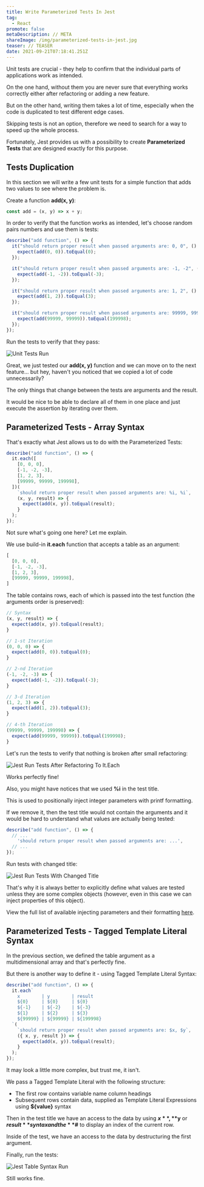 ```yaml
---
title: Write Parameterized Tests In Jest
tag:
  - React
promote: false
metaDescription: // META
shareImage: /img/parameterized-tests-in-jest.jpg
teaser: // TEASER
date: 2021-09-21T07:18:41.251Z
---
```

Unit tests are crucial - they help to confirm that the individual parts of applications work as intended.

On the one hand, without them you are never sure that everything works correctly either after refactoring or adding a new feature.

But on the other hand, writing them takes a lot of time, especially when the code is duplicated to test different edge cases.

Skipping tests is not an option, therefore we need to search for a way to speed up the whole process.

Fortunately, Jest provides us with a possibility to create **Parameterized Tests** that are designed exactly for this purpose.

## Tests Duplication

In this section we will write a few unit tests for a simple function that adds two values to see where the problem is.

Create a function **add(x, y)**:

```javascript
const add = (x, y) => x + y;
```

In order to verify that the function works as intended, let's choose random pairs numbers and use them is tests:

```javascript
describe("add function", () => {
  it("should return proper result when passed arguments are: 0, 0", () => {
    expect(add(0, 0)).toEqual(0);
  });

  it("should return proper result when passed arguments are: -1, -2", () => {
    expect(add(-1, -2)).toEqual(-3);
  });

  it("should return proper result when passed arguments are: 1, 2", () => {
    expect(add(1, 2)).toEqual(3);
  });

  it("should return proper result when passed arguments are: 99999, 99999", () => {
    expect(add(99999, 99999)).toEqual(199998);
  });
});
```

Run the tests to verify that they pass:

![Unit Tests Run](/img/screenshot-2021-09-19-at-10.05.42.png "Unit Tests Run")

Great, we just tested our **add(x, y)** function and we can move on to the next feature... but hey, haven't you noticed that we copied a lot of code unnecessarily?

The only things that change between the tests are arguments and the result.

It would be nice to be able to declare all of them in one place and just execute the assertion by iterating over them.

## Parameterized Tests - Array Syntax

That's exactly what Jest allows us to do with the Parameterized Tests:

```javascript
describe("add function", () => {
  it.each([
    [0, 0, 0],
    [-1, -2, -3],
    [1, 2, 3],
    [99999, 99999, 199998],
  ])(
    `should return proper result when passed arguments are: %i, %i`,
    (x, y, result) => {
      expect(add(x, y)).toEqual(result);
    }
  );
});
```

Not sure what's going one here? Let me explain.

We use build-in **it.each** function that accepts a table as an argument:

```javascript
[
  [0, 0, 0],
  [-1, -2, -3],
  [1, 2, 3],
  [99999, 99999, 199998],
]
```

The table contains rows, each of which is passed into the test function (the arguments order is preserved):

```javascript
// Syntax
(x, y, result) => {
  expect(add(x, y)).toEqual(result);
}

// 1-st Iteration
(0, 0, 0) => {
  expect(add(0, 0)).toEqual(0);
}

// 2-nd Iteration
(-1, -2, -3) => {
  expect(add(-1, -2)).toEqual(-3);
}

// 3-d Iteration
(1, 2, 3) => {
  expect(add(1, 2)).toEqual(3);
}

// 4-th Iteration
(99999, 99999, 199998) => {
  expect(add(99999, 99999)).toEqual(199998);
}
```

Let's run the tests to verify that nothing is broken after small refactoring:

![Jest Run Tests After Refactoring To It.Each](/img/screenshot-2021-09-19-at-10.56.42.png "Jest Run Tests After Refactoring To It.Each")

Works perfectly fine!

Also, you might have notices that we used **%i** in the test title. 

This is used to positionally inject integer parameters with printf formatting.

If we remove it, then the test title would not contain the arguments and it would be hard to understand what values are actually being tested:

```javascript
describe("add function", () => {
  // ...
    'should return proper result when passed arguments are: ...',
  // ...
});

```

Run tests with changed title:

![Jest Run Tests With Changed Title](/img/screenshot-2021-09-19-at-10.59.06.png "Jest Run Tests With Changed Title")

That's why it is always better to explicitly define what values are tested unless they are some complex objects (however, even in this case we can inject properties of this object).

View the full list of available injecting parameters and their formatting [here](https://jestjs.io/docs/api#1-testeachtablename-fn-timeout).

## Parameterized Tests  - Tagged Template Literal Syntax

In the previous section, we defined the table argument as a multidimensional array and that's perfectly fine.

But there is another way to define it - using Tagged Template Literal Syntax:

```javascript
describe("add function", () => {
  it.each`
    x        | y        | result
    ${0}     | ${0}     | ${0}
    ${-1}    | ${-2}    | ${-3}
    ${1}     | ${2}     | ${3}
    ${99999} | ${99999} | ${199998}
  `(
    `should return proper result when passed arguments are: $x, $y`,
    ({ x, y, result }) => {
      expect(add(x, y)).toEqual(result);
    }
  );
});
```

It may look a little more complex, but trust me, it isn't.

We pass a Tagged Template Literal with the following structure:

* The first row contains variable name column headings
* Subsequent rows contain data, supplied as Template Literal Expressions using **${value}** syntax

Then in the test title we have an access to the data by using **$x**, **$y** or **$result** syntax and the **$#** to display an index of the current row.

Inside of the test, we have an access to the data by destructuring the first argument.

Finally, run the tests:

![Jest Table Syntax Run](/img/screenshot-2021-09-19-at-11.22.44.png "Jest Table Syntax Run")

Still works fine.